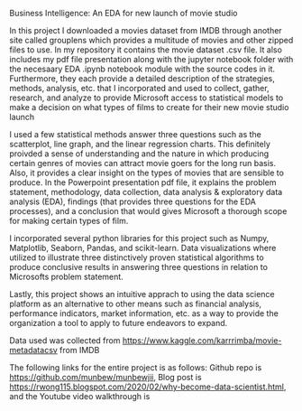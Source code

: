 Business Intelligence: An EDA for new launch of movie studio

In this project I downloaded a movies dataset from IMDB through another site called grouplens which provides a multitude of movies and other zipped files to use. In my repository it contains the movie dataset .csv file. It also includes my pdf file presentation along with the jupyter notebook folder with the necesaary EDA .ipynb notebook module with the source codes in it. Furthermore, they each provide a detailed description of the strategies, methods, analysis, etc. that I incorporated and used to collect, gather, research, and analyze to provide Microsoft access to statistical models to make a decision on what types of films to create for their new movie studio launch

I used a few statistical methods answer three questions such as the scatterplot, line graph, and the linear regression charts. This definitely proivded a sense of understanding and the nature in which producing certain genres of movies can attract movie goers for the long run basis. Also, it provides a clear insight on the types of movies that are sensible to produce. In the Powerpoint presentation pdf file, it explains the problem statement, methodology, data collection, data analysis & exploratory data analysis (EDA), findings (that provides three questions for the EDA processes), and a conclusion that would gives Microsoft a thorough scope for making certain types of film.

I incorporated several python libraries for this project such as Numpy, Matplotlib, Seaborn, Pandas, and scikit-learn. Data visualizations where utilized to illustrate three distinctively proven statistical algorithms to produce conclusive results in answering three questions in relation to Microsofts problem statement.

Lastly, this project shows an intuitive apprach to using the data science platform as an alternative to other means such as financial analysis, performance indicators, market information, etc. as a way to provide the organization a tool to apply to future endeavors to expand.

Data used was collected from https://www.kaggle.com/karrrimba/movie-metadatacsv from IMDB

The following links for the entire project is as follows: Github repo is https://github.com/munbew/munbewjii, Blog post is https://rwong115.blogspot.com/2020/02/why-become-data-scientist.html, and the Youtube video walkthrough is 
